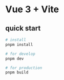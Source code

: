 # Vue 3 + Vite

## quick start
```sh
# install
pnpm install

# for develop
pnpm dev

# for production
pnpm build
```